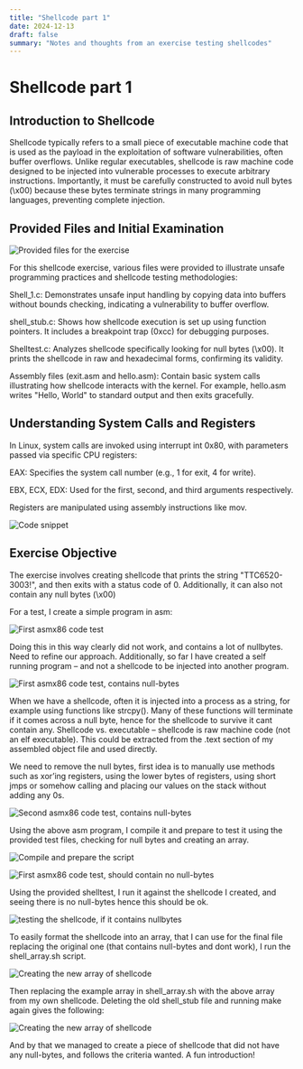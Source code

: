 ```yaml
---
title: "Shellcode part 1"
date: 2024-12-13
draft: false
summary: "Notes and thoughts from an exercise testing shellcodes"
---
```


# Shellcode part 1

## Introduction to Shellcode

Shellcode typically refers to a small piece of executable machine code that is used as the payload in the exploitation of software vulnerabilities, often buffer overflows. Unlike regular executables, shellcode is raw machine code designed to be injected into vulnerable processes to execute arbitrary instructions. Importantly, it must be carefully constructed to avoid null bytes (\x00) because these bytes terminate strings in many programming languages, preventing complete injection.

## Provided Files and Initial Examination

![Provided files for the exercise](/images/shellcode-part1/1.jpg)

For this shellcode exercise, various files were provided to illustrate unsafe programming practices and shellcode testing methodologies:

Shell_1.c: Demonstrates unsafe input handling by copying data into buffers without bounds checking, indicating a vulnerability to buffer overflow.

shell_stub.c: Shows how shellcode execution is set up using function pointers. It includes a breakpoint trap (0xcc) for debugging purposes.

Shelltest.c: Analyzes shellcode specifically looking for null bytes (\x00). It prints the shellcode in raw and hexadecimal forms, confirming its validity.

Assembly files (exit.asm and hello.asm): Contain basic system calls illustrating how shellcode interacts with the kernel. For example, hello.asm writes "Hello, World" to standard output and then exits gracefully.

## Understanding System Calls and Registers

In Linux, system calls are invoked using interrupt int 0x80, with parameters passed via specific CPU registers:

EAX: Specifies the system call number (e.g., 1 for exit, 4 for write).

EBX, ECX, EDX: Used for the first, second, and third arguments respectively.

Registers are manipulated using assembly instructions like mov.

![Code snippet](/images/shellcode-part1/2.jpg)

## Exercise Objective

The exercise involves creating shellcode that prints the string "TTC6520-3003!", and then exits with a status code of 0.
Additionally, it can also not contain any null bytes (\x00)

For a test, I create a simple program in asm:

![First asmx86 code test](/images/shellcode-part1/3.jpg)

Doing this in this way clearly did not work, and contains a lot of nullbytes. Need to refine our approach. Additionally, so far I have created a self running program – and not a shellcode to be injected into another program. 

![First asmx86 code test, contains null-bytes](/images/shellcode-part1/4.jpg)

When we have a shellcode, often it is injected into a process as a string, for example using functions like strcpy(). Many of these functions will terminate if it comes across a null byte, hence for the shellcode to survive it cant contain any. 
Shellcode vs. executable – shellcode is raw machine code (not an elf executable). This could be extracted from the .text section of my assembled object file and used directly.  

We need to remove the null bytes, first idea is to manually use methods such as xor’ing registers, using the lower bytes of registers, using short jmps or somehow calling and placing our values on the stack without adding any 0s.

![Second asmx86 code test, contains null-bytes](/images/shellcode-part1/5.jpg)

Using the above asm program, I compile it and prepare to test it using the provided test files, checking for null bytes and creating an array.

![Compile and prepare the script](/images/shellcode-part1/6.jpg)

![First asmx86 code test, should contain no null-bytes](/images/shellcode-part1/7.jpg)

Using the provided shelltest, I run it against the shellcode I created, and seeing there is no null-bytes hence this should be ok.

![testing the shellcode, if it contains nullbytes](/images/shellcode-part1/8.jpg)

To easily format the shellcode into an array, that I can use for the final file replacing the original one (that contains null-bytes and dont work), I run the shell_array.sh script.

![Creating the new array of shellcode](/images/shellcode-part1/9.jpg)

Then replacing the example array in shell_array.sh with the above array from my own shellcode. Deleting the old shell_stub file and running make again gives the following:

![Creating the new array of shellcode](/images/shellcode-part1/10.jpg)

And by that we managed to create a piece of shellcode that did not have any null-bytes, and follows the criteria wanted. A fun introduction!